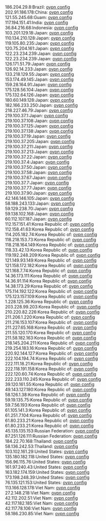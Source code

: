 186.204.29.8:Brazil: [ovpn config](vpn/186_204_29_8.ovpn)  
202.91.186.178:China: [ovpn config](vpn/202_91_186_178.ovpn)  
121.55.245.68:Guam: [ovpn config](vpn/121_55_245_68.ovpn)  
117.194.151.41:India: [ovpn config](vpn/117_194_151_41.ovpn)  
36.84.216.68:Indonesia: [ovpn config](vpn/36_84_216_68.ovpn)  
103.201.129.18:Japan: [ovpn config](vpn/103_201_129_18.ovpn)  
110.134.210.128:Japan: [ovpn config](vpn/110_134_210_128.ovpn)  
119.105.80.235:Japan: [ovpn config](vpn/119_105_80_235.ovpn)  
120.75.204.161:Japan: [ovpn config](vpn/120_75_204_161.ovpn)  
122.23.234.239:Japan: [ovpn config](vpn/122_23_234_239.ovpn)  
122.23.234.239:Japan: [ovpn config](vpn/122_23_234_239.ovpn)  
126.171.51.79:Japan: [ovpn config](vpn/126_171_51_79.ovpn)  
126.92.14.233:Japan: [ovpn config](vpn/126_92_14_233.ovpn)  
133.218.129.55:Japan: [ovpn config](vpn/133_218_129_55.ovpn)  
153.174.49.145:Japan: [ovpn config](vpn/153_174_49_145.ovpn)  
159.28.164.91:Japan: [ovpn config](vpn/159_28_164_91.ovpn)  
175.128.56.104:Japan: [ovpn config](vpn/175_128_56_104.ovpn)  
175.132.64.126:Japan: [ovpn config](vpn/175_132_64_126.ovpn)  
180.60.149.128:Japan: [ovpn config](vpn/180_60_149_128.ovpn)  
182.166.233.250:Japan: [ovpn config](vpn/182_166_233_250.ovpn)  
218.227.46.79:Japan: [ovpn config](vpn/218_227_46_79.ovpn)  
219.100.37.1:Japan: [ovpn config](vpn/219_100_37_1.ovpn)  
219.100.37.108:Japan: [ovpn config](vpn/219_100_37_108.ovpn)  
219.100.37.125:Japan: [ovpn config](vpn/219_100_37_125.ovpn)  
219.100.37.138:Japan: [ovpn config](vpn/219_100_37_138.ovpn)  
219.100.37.19:Japan: [ovpn config](vpn/219_100_37_19.ovpn)  
219.100.37.205:Japan: [ovpn config](vpn/219_100_37_205.ovpn)  
219.100.37.211:Japan: [ovpn config](vpn/219_100_37_211.ovpn)  
219.100.37.213:Japan: [ovpn config](vpn/219_100_37_213.ovpn)  
219.100.37.22:Japan: [ovpn config](vpn/219_100_37_22.ovpn)  
219.100.37.4:Japan: [ovpn config](vpn/219_100_37_4.ovpn)  
219.100.37.50:Japan: [ovpn config](vpn/219_100_37_50.ovpn)  
219.100.37.58:Japan: [ovpn config](vpn/219_100_37_58.ovpn)  
219.100.37.67:Japan: [ovpn config](vpn/219_100_37_67.ovpn)  
219.100.37.7:Japan: [ovpn config](vpn/219_100_37_7.ovpn)  
219.100.37.77:Japan: [ovpn config](vpn/219_100_37_77.ovpn)  
219.100.37.90:Japan: [ovpn config](vpn/219_100_37_90.ovpn)  
42.146.146.105:Japan: [ovpn config](vpn/42_146_146_105.ovpn)  
58.188.243.133:Japan: [ovpn config](vpn/58_188_243_133.ovpn)  
59.129.238.70:Japan: [ovpn config](vpn/59_129_238_70.ovpn)  
59.138.102.168:Japan: [ovpn config](vpn/59_138_102_168.ovpn)  
60.112.107.187:Japan: [ovpn config](vpn/60_112_107_187.ovpn)  
112.157.151.41:Korea Republic of: [ovpn config](vpn/112_157_151_41.ovpn)  
112.158.41.63:Korea Republic of: [ovpn config](vpn/112_158_41_63.ovpn)  
114.205.182.74:Korea Republic of: [ovpn config](vpn/114_205_182_74.ovpn)  
118.218.153.73:Korea Republic of: [ovpn config](vpn/118_218_153_73.ovpn)  
118.218.164.149:Korea Republic of: [ovpn config](vpn/118_218_164_149.ovpn)  
118.33.42.13:Korea Republic of: [ovpn config](vpn/118_33_42_13.ovpn)  
119.192.248.209:Korea Republic of: [ovpn config](vpn/119_192_248_209.ovpn)  
121.149.93.149:Korea Republic of: [ovpn config](vpn/121_149_93_149.ovpn)  
121.158.172.182:Korea Republic of: [ovpn config](vpn/121_158_172_182.ovpn)  
121.168.7.74:Korea Republic of: [ovpn config](vpn/121_168_7_74.ovpn)  
14.36.173.111:Korea Republic of: [ovpn config](vpn/14_36_173_111.ovpn)  
14.36.91.114:Korea Republic of: [ovpn config](vpn/14_36_91_114.ovpn)  
14.38.173.29:Korea Republic of: [ovpn config](vpn/14_38_173_29.ovpn)  
175.114.192.122:Korea Republic of: [ovpn config](vpn/175_114_192_122.ovpn)  
175.123.157.109:Korea Republic of: [ovpn config](vpn/175_123_157_109.ovpn)  
1.228.125.36:Korea Republic of: [ovpn config](vpn/1_228_125_36.ovpn)  
203.228.99.203:Korea Republic of: [ovpn config](vpn/203_228_99_203.ovpn)  
210.220.82.226:Korea Republic of: [ovpn config](vpn/210_220_82_226.ovpn)  
211.206.1.220:Korea Republic of: [ovpn config](vpn/211_206_1_220.ovpn)  
211.216.153.107:Korea Republic of: [ovpn config](vpn/211_216_153_107.ovpn)  
211.227.65.168:Korea Republic of: [ovpn config](vpn/211_227_65_168.ovpn)  
211.55.120.170:Korea Republic of: [ovpn config](vpn/211_55_120_170.ovpn)  
211.58.182.163:Korea Republic of: [ovpn config](vpn/211_58_182_163.ovpn)  
218.145.204.211:Korea Republic of: [ovpn config](vpn/218_145_204_211.ovpn)  
219.254.183.16:Korea Republic of: [ovpn config](vpn/219_254_183_16.ovpn)  
220.92.144.127:Korea Republic of: [ovpn config](vpn/220_92_144_127.ovpn)  
222.104.194.74:Korea Republic of: [ovpn config](vpn/222_104_194_74.ovpn)  
222.111.18.21:Korea Republic of: [ovpn config](vpn/222_111_18_21.ovpn)  
222.118.191.158:Korea Republic of: [ovpn config](vpn/222_118_191_158.ovpn)  
222.120.60.74:Korea Republic of: [ovpn config](vpn/222_120_60_74.ovpn)  
222.233.110.245:Korea Republic of: [ovpn config](vpn/222_233_110_245.ovpn)  
39.120.161.55:Korea Republic of: [ovpn config](vpn/39_120_161_55.ovpn)  
49.143.127.180:Korea Republic of: [ovpn config](vpn/49_143_127_180.ovpn)  
58.126.1.38:Korea Republic of: [ovpn config](vpn/58_126_1_38.ovpn)  
59.19.135.75:Korea Republic of: [ovpn config](vpn/59_19_135_75.ovpn)  
59.7.56.193:Korea Republic of: [ovpn config](vpn/59_7_56_193.ovpn)  
61.105.141.3:Korea Republic of: [ovpn config](vpn/61_105_141_3.ovpn)  
61.251.7.104:Korea Republic of: [ovpn config](vpn/61_251_7_104.ovpn)  
61.80.233.21:Korea Republic of: [ovpn config](vpn/61_80_233_21.ovpn)  
61.80.233.21:Korea Republic of: [ovpn config](vpn/61_80_233_21.ovpn)  
45.135.135.153:Russian Federation: [ovpn config](vpn/45_135_135_153.ovpn)  
87.251.126.111:Russian Federation: [ovpn config](vpn/87_251_126_111.ovpn)  
184.22.70.168:Thailand: [ovpn config](vpn/184_22_70_168.ovpn)  
58.136.242.53:Thailand: [ovpn config](vpn/58_136_242_53.ovpn)  
103.102.161.29:United States: [ovpn config](vpn/103_102_161_29.ovpn)  
135.180.182.118:United States: [ovpn config](vpn/135_180_182_118.ovpn)  
156.96.115.76:United States: [ovpn config](vpn/156_96_115_76.ovpn)  
161.97.240.43:United States: [ovpn config](vpn/161_97_240_43.ovpn)  
163.182.174.159:United States: [ovpn config](vpn/163_182_174_159.ovpn)  
173.198.248.39:United States: [ovpn config](vpn/173_198_248_39.ovpn)  
76.135.121.153:United States: [ovpn config](vpn/76_135_121_153.ovpn)  
113.166.128.178:Viet Nam: [ovpn config](vpn/113_166_128_178.ovpn)  
27.2.148.218:Viet Nam: [ovpn config](vpn/27_2_148_218.ovpn)  
42.112.202.51:Viet Nam: [ovpn config](vpn/42_112_202_51.ovpn)  
42.117.182.185:Viet Nam: [ovpn config](vpn/42_117_182_185.ovpn)  
42.117.78.106:Viet Nam: [ovpn config](vpn/42_117_78_106.ovpn)  
58.186.230.85:Viet Nam: [ovpn config](vpn/58_186_230_85.ovpn)  
